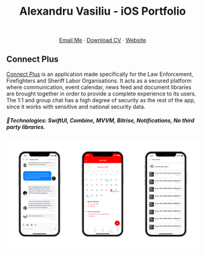 <h1 align="center">
  Alexandru Vasiliu - iOS Portfolio
</h1>
<br>

<p align="center">
    <a href="mailto:alexg.vasiliu@gmail.com">Email Me</a>  · 
    <a href="https://github.com/ab492/iOS-Portfolio/blob/master/Andy%20Brown%20-%20iOS%20Developer%20-%20July%202019.pdf">Download CV</a>  ·
    <a href="https://alexvasiliu.me/">Website</a>
</p>

## Connect Plus
[Connect Plus](https://nepservices.com/) is an application made specifically for the Law Enforcement, Firefighters and Sheriff Labor Organisations. It acts as a secured platform where communication, event calendar, news feed and document libraries are brought together in order to provide a complete experience to its users. The 1:1 and group chat has a high degree of security as the rest of the app, since it works with sensitive and national security data.

#####  🔨Technologies: SwiftUI, Combine, MVVM, Bitrise, Notifications, No third party libraries.

<p align="center">
<img src="images/connect_plus.png" width="900" title="Connect Plus">
</p>
